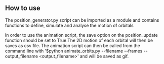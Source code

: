 ## How to use

The position_generator.py script can be imported as a module and contains functions to define, simulate and analyse the motion of orbitals

In order to use the animation script, the save option on the position_update function should be set to True.The 2D motion of each orbital will then be saves as csv file. The animation script can then be called from the command line with '$python animate_orbits.py --filename <filename> --frames <number of frames> --output_filename <output_filename>' and will be saved as gif.
